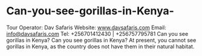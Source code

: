 # Can-you-see-gorillas-in-Kenya-
Tour Operator: Dav Safaris      Website: www.davsafaris.com       Email: info@davsafaris.com  Tel: +256701412430 | +256757795781 Can you see gorillas in Kenya? Can you see gorillas in Kenya? At present, you cannot see gorillas in Kenya, as the country does not have them in their natural habitat. 
